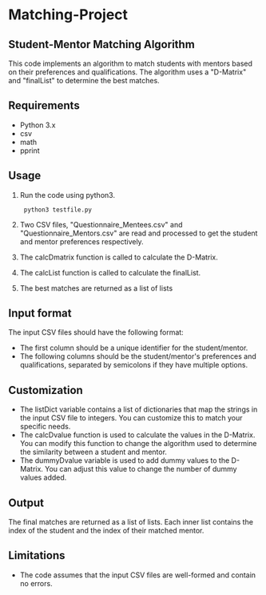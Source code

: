 # Matching-Project

## Student-Mentor Matching Algorithm

This code implements an algorithm to match students with mentors based on their preferences and qualifications. The algorithm uses a "D-Matrix" and "finalList" to determine the best matches.

## Requirements

- Python 3.x
- csv
- math
- pprint

## Usage

1. Run the code using python3.

        python3 testfile.py

2. Two CSV files, "Questionnaire_Mentees.csv" and "Questionnaire_Mentors.csv" are read and processed to get the student and mentor preferences respectively.
3. The calcDmatrix function is called to calculate the D-Matrix.
4. The calcList function is called to calculate the finalList.
5. The best matches are returned as a list of lists

## Input format

The input CSV files should have the following format:

- The first column should be a unique identifier for the student/mentor.
- The following columns should be the student/mentor's preferences and qualifications, separated by semicolons if they have multiple options.

## Customization

- The listDict variable contains a list of dictionaries that map the strings in the input CSV file to integers. You can customize this to match your specific needs.
- The calcDvalue function is used to calculate the values in the D-Matrix. You can modify this function to change the algorithm used to determine the similarity between a student and mentor.
- The dummyDvalue variable is used to add dummy values to the D-Matrix. You can adjust this value to change the number of dummy values added.

## Output

The final matches are returned as a list of lists. Each inner list contains the index of the student and the index of their matched mentor.

## Limitations

- The code assumes that the input CSV files are well-formed and contain no errors.